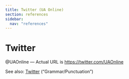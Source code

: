 ```yaml
---
title: Twitter (UA Online)
section: references
sidebar:
  nav: "references"
---
```

# Twitter

@UAOnline — Actual URL is https://twitter.com/UAOnline

See also: [Twitter](../twitter) (“Grammar/Punctuation”)

